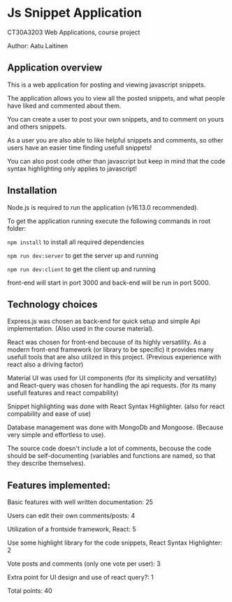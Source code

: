 # Js Snippet Application
CT30A3203 Web Applications, course project

Author: Aatu Laitinen

## Application overview

This is a web application for posting and viewing javascript snippets.

The application allows you to view all the posted snippets, and what people have liked and commented about them.

You can create a user to post your own snippets, and to comment on yours and others snippets.

As a user you are also able to like helpful snippets and comments, so other users have an easier time finding usefull snippets!

You can also post code other than javascript but keep in mind that the code syntax highlighting only applies to javascript!

## Installation

Node.js is required to run the application (v16.13.0 recommended).

To get the application running execute the following commands in root folder: 

`npm install`  to install all required dependencies

`npm run dev:server` to get the server up and running

`npm run dev:client` to get the client up and running

front-end will start in port 3000 and back-end will be run in port 5000.

## Technology choices

Express.js was chosen as back-end for quick setup and simple Api implementation. (Also used in the course material).

React was chosen for front-end becouse of its highly versatility. As a modern front-end framework (or library to be specific) it provides many usefull tools that are also utilized in this project. (Previous experience with react also a driving factor)

Material UI was used for UI components (for its simplicity and versatility) and React-query was chosen for handling the api requests. (for its many usefull features and react compability)

Snippet highlighting was done with React Syntax Highlighter. (also for react compability and ease of use)

Database management was done with MongoDb and Mongoose. (Because very simple and effortless to use). 

The source code doesn't include a lot of comments, becouse the code should be self-documenting (variables and functions are named, so that they describe themselves).

## Features implemented:

Basic features with well written documentation: 25

Users can edit their own comments/posts: 4

Utilization of a frontside framework, React: 5

Use some highlight library for the code snippets, React Syntax Highlighter: 2 

Vote posts and comments (only one vote per user): 3

Extra point for UI design and use of react query?: 1

Total points: 40

